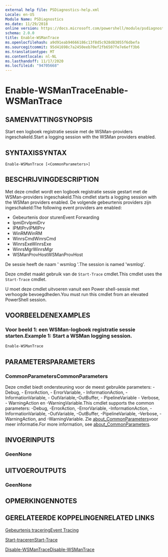 ```yaml
---
external help file: PSDiagnostics-help.xml
Locale: en-US
Module Name: PSDiagnostics
ms.date: 11/29/2018
online version: https://docs.microsoft.com/powershell/module/psdiagnostics/enable-wsmantrace?view=powershell-7.2&WT.mc_id=ps-gethelp
schema: 2.0.0
title: Enable-WSManTrace
ms.openlocfilehash: a9d91eab94666186c13f8d5c928d83055f6dbefa
ms.sourcegitcommit: 95d41698c7a2450eeb70ef2fb6507fe7e6eff3b6
ms.translationtype: MT
ms.contentlocale: nl-NL
ms.lasthandoff: 11/17/2020
ms.locfileid: "94705668"
---
```

# <span data-ttu-id="754b6-102">Enable-WSManTrace</span><span class="sxs-lookup"><span data-stu-id="754b6-102">Enable-WSManTrace</span></span>

## <span data-ttu-id="754b6-103">SAMENVATTING</span><span class="sxs-lookup"><span data-stu-id="754b6-103">SYNOPSIS</span></span>
<span data-ttu-id="754b6-104">Start een logboek registratie sessie met de WSMan-providers ingeschakeld.</span><span class="sxs-lookup"><span data-stu-id="754b6-104">Start a logging session with the WSMan providers enabled.</span></span>

## <span data-ttu-id="754b6-105">SYNTAXIS</span><span class="sxs-lookup"><span data-stu-id="754b6-105">SYNTAX</span></span>

```
Enable-WSManTrace [<CommonParameters>]
```

## <span data-ttu-id="754b6-106">BESCHRIJVING</span><span class="sxs-lookup"><span data-stu-id="754b6-106">DESCRIPTION</span></span>
<span data-ttu-id="754b6-107">Met deze cmdlet wordt een logboek registratie sessie gestart met de WSMan-providers ingeschakeld.</span><span class="sxs-lookup"><span data-stu-id="754b6-107">This cmdlet starts a logging session with the WSMan providers enabled.</span></span> <span data-ttu-id="754b6-108">De volgende gebeurtenis providers zijn ingeschakeld:</span><span class="sxs-lookup"><span data-stu-id="754b6-108">The following event providers are enabled:</span></span>

- <span data-ttu-id="754b6-109">Gebeurtenis door sturen</span><span class="sxs-lookup"><span data-stu-id="754b6-109">Event Forwarding</span></span>
- <span data-ttu-id="754b6-110">IpmiDrv</span><span class="sxs-lookup"><span data-stu-id="754b6-110">IpmiDrv</span></span>
- <span data-ttu-id="754b6-111">IPMIPrv</span><span class="sxs-lookup"><span data-stu-id="754b6-111">IPMIPrv</span></span>
- <span data-ttu-id="754b6-112">WinRM</span><span class="sxs-lookup"><span data-stu-id="754b6-112">WinRM</span></span>
- <span data-ttu-id="754b6-113">WinrsCmd</span><span class="sxs-lookup"><span data-stu-id="754b6-113">WinrsCmd</span></span>
- <span data-ttu-id="754b6-114">WinrsExe</span><span class="sxs-lookup"><span data-stu-id="754b6-114">WinrsExe</span></span>
- <span data-ttu-id="754b6-115">WinrsMgr</span><span class="sxs-lookup"><span data-stu-id="754b6-115">WinrsMgr</span></span>
- <span data-ttu-id="754b6-116">WSManProvHost</span><span class="sxs-lookup"><span data-stu-id="754b6-116">WSManProvHost</span></span>

<span data-ttu-id="754b6-117">De sessie heeft de naam ' wsmlog '.</span><span class="sxs-lookup"><span data-stu-id="754b6-117">The session is named 'wsmlog'.</span></span>

<span data-ttu-id="754b6-118">Deze cmdlet maakt gebruik van de `Start-Trace` cmdlet.</span><span class="sxs-lookup"><span data-stu-id="754b6-118">This cmdlet uses the `Start-Trace` cmdlet.</span></span>

<span data-ttu-id="754b6-119">U moet deze cmdlet uitvoeren vanuit een Power shell-sessie met verhoogde bevoegdheden.</span><span class="sxs-lookup"><span data-stu-id="754b6-119">You must run this cmdlet from an elevated PowerShell session.</span></span>

## <span data-ttu-id="754b6-120">VOORBEELDEN</span><span class="sxs-lookup"><span data-stu-id="754b6-120">EXAMPLES</span></span>

### <span data-ttu-id="754b6-121">Voor beeld 1: een WSMan-logboek registratie sessie starten.</span><span class="sxs-lookup"><span data-stu-id="754b6-121">Example 1: Start a WSMan logging session.</span></span>

```powershell
Enable-WSManTrace
```

## <span data-ttu-id="754b6-122">PARAMETERS</span><span class="sxs-lookup"><span data-stu-id="754b6-122">PARAMETERS</span></span>

### <span data-ttu-id="754b6-123">CommonParameters</span><span class="sxs-lookup"><span data-stu-id="754b6-123">CommonParameters</span></span>

<span data-ttu-id="754b6-124">Deze cmdlet biedt ondersteuning voor de meest gebruikte parameters: -Debug, - ErrorAction, - ErrorVariable, - InformationAction, -InformationVariable, - OutVariable,-OutBuffer, - PipelineVariable - Verbose, - WarningAction en -WarningVariable.</span><span class="sxs-lookup"><span data-stu-id="754b6-124">This cmdlet supports the common parameters: -Debug, -ErrorAction, -ErrorVariable, -InformationAction, -InformationVariable, -OutVariable, -OutBuffer, -PipelineVariable, -Verbose, -WarningAction, and -WarningVariable.</span></span> <span data-ttu-id="754b6-125">Zie [about_CommonParameters](https://go.microsoft.com/fwlink/?LinkID=113216)voor meer informatie.</span><span class="sxs-lookup"><span data-stu-id="754b6-125">For more information, see [about_CommonParameters](https://go.microsoft.com/fwlink/?LinkID=113216).</span></span>

## <span data-ttu-id="754b6-126">INVOER</span><span class="sxs-lookup"><span data-stu-id="754b6-126">INPUTS</span></span>

### <span data-ttu-id="754b6-127">Geen</span><span class="sxs-lookup"><span data-stu-id="754b6-127">None</span></span>

## <span data-ttu-id="754b6-128">UITVOER</span><span class="sxs-lookup"><span data-stu-id="754b6-128">OUTPUTS</span></span>

### <span data-ttu-id="754b6-129">Geen</span><span class="sxs-lookup"><span data-stu-id="754b6-129">None</span></span>

## <span data-ttu-id="754b6-130">OPMERKINGEN</span><span class="sxs-lookup"><span data-stu-id="754b6-130">NOTES</span></span>

## <span data-ttu-id="754b6-131">GERELATEERDE KOPPELINGEN</span><span class="sxs-lookup"><span data-stu-id="754b6-131">RELATED LINKS</span></span>

[<span data-ttu-id="754b6-132">Gebeurtenis tracering</span><span class="sxs-lookup"><span data-stu-id="754b6-132">Event Tracing</span></span>](/windows/desktop/ETW/event-tracing-portal)

[<span data-ttu-id="754b6-133">Start-traceren</span><span class="sxs-lookup"><span data-stu-id="754b6-133">Start-Trace</span></span>](start-trace.md)

[<span data-ttu-id="754b6-134">Disable-WSManTrace</span><span class="sxs-lookup"><span data-stu-id="754b6-134">Disable-WSManTrace</span></span>](Disable-WSManTrace.md)

